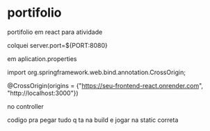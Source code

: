 # portifolio
portifolio em react para atividade


colquei 
server.port=${PORT:8080}

em aplication.properties

import org.springframework.web.bind.annotation.CrossOrigin;

@CrossOrigin(origins = {"https://seu-frontend-react.onrender.com", "http://localhost:3000"})

no controller

codigo pra pegar tudo q ta na build e jogar na static correta 


